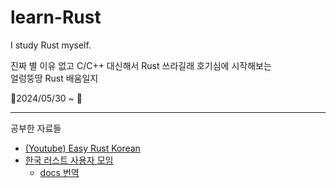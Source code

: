 # learn-Rust
I study Rust myself.

진짜 별 이유 없고 C/C++ 대신해서 Rust 쓰라길래 호기심에 시작해보는  
얼렁뚱땅 Rust 배움일지

🚩2024/05/30 ~ 🏁
***
공부한 자료들
- [(Youtube) Easy Rust Korean](https://youtube.com/playlist?list=PLfllocyHVgsSJf1zO6k6o3SX2mbZjAqYE&si=xAdeSAK677_dZ2z-)
- [한국 러스트 사용자 모임](https://rust-kr.org/)
	- [docs 번역](https://doc.rust-kr.org/)